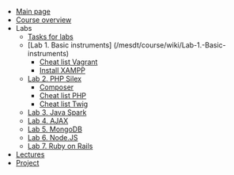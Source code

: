 - [Main page](/mesdt/course/wiki)     
- [Course overview](/mesdt/course/wiki/Course-overview) 
- Labs
	- [Tasks for labs](/mesdt/course/wiki/Tasks-for-labs)  
	- [Lab 1. Basic instruments]    (/mesdt/course/wiki/Lab-1.-Basic-instruments) 
	    - [Cheat list Vagrant](/mesdt/course/wiki/Cheat-list-Vagrant) 
	    - [Install XAMPP](/mesdt/course/wiki/Install-XAMPP) 
	- [Lab 2. PHP Silex](/mesdt/course/wiki/Lab-2.-PHP-Silex)
 	    - [Composer](/mesdt/course/wiki/Composer) 
	    - [Cheat list PHP](/mesdt/course/wiki/Cheat-list-PHP)
	    - [Cheat list Twig](/mesdt/course/wiki/Cheat-list-Twig)  
	- [Lab 3. Java Spark](/mesdt/course/wiki/Lab-3.-Java-Spark) 
	- [Lab 4. AJAX](/mesdt/course/wiki/Lab-4.-AJAX) 
	- [Lab 5. MongoDB](/mesdt/course/wiki/Lab-5.-MongoDB) 
	- [Lab 6. Node.JS](/mesdt/course/wiki/Lab-6.-Node.JS) 
	- [Lab 7. Ruby on Rails](/mesdt/course/wiki/Lab-7.-Ruby-on-Rails) 
- [Lectures](/mesdt/course/wiki/Lectures) 
- [Project](/mesdt/course/wiki/Project)      

   
      